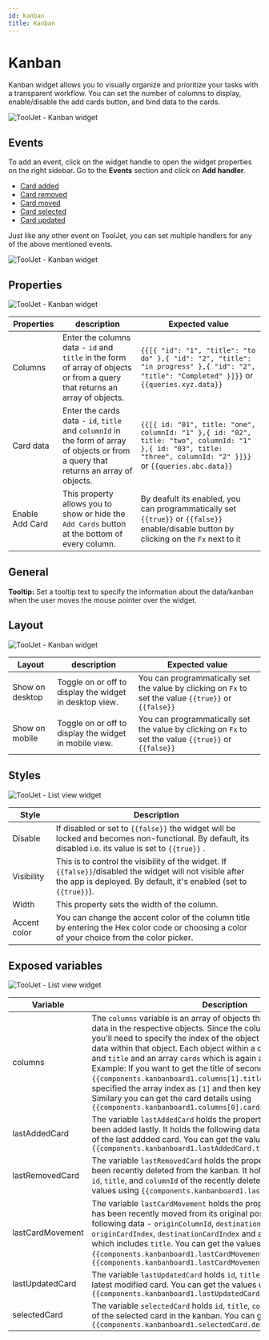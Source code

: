 ```yaml
---
id: kanban
title: Kanban
---
```

# Kanban

Kanban widget allows you to visually organize and prioritize your tasks with a transparent workflow. You can set the number of columns to display, enable/disable the add cards button, and bind data to the cards.

<div style={{textAlign: 'center'}}>

![ToolJet - Kanban widget](/img/widgets/kanban/kanban.png)

</div>

## Events

To add an event, click on the widget handle to open the widget properties on the right sidebar. Go to the **Events** section and click on **Add handler**.

- [Card added](#card-added)
- [Card removed](#card-removed)
- [Card moved](#card-moved)
- [Card selected](#card-selected)
- [Card updated](#card-updated)

Just like any other event on ToolJet, you can set multiple handlers for any of the above mentioned events.

<div style={{textAlign: 'center'}}>

![ToolJet - Kanban widget](/img/widgets/kanban/kanban-events.png)

</div>

## Properties

<div style={{textAlign: 'center'}}>

![ToolJet - Kanban widget](/img/widgets/kanban/properties.png)

</div>

| Properties  | description | Expected value |
| ----------- | ----------- | -------------- |
| Columns     | Enter the columns data - `id` and `title` in the form of array of objects or from a query that returns an array of objects.| `{{[{ "id": "1", "title": "to do" },{ "id": "2", "title": "in progress" },{ "id": "2", "title": "Completed" }]}}` or `{{queries.xyz.data}}` |
| Card data   | Enter the cards data - `id`, `title` and `columnId` in the form of array of objects or from a query that returns an array of objects.| `{{[{ id: "01", title: "one", columnId: "1" },{ id: "02", title: "two", columnId: "1" },{ id: "03", title: "three", columnId: "2" }]}}` or `{{queries.abc.data}}` |
| Enable Add Card | This property allows you to show or hide the `Add Cards` button at the bottom of every column. | By deafult its enabled, you can programmatically set `{{true}}` or `{{false}}` enable/disable button by clicking on the `Fx` next to it |

## General

<b>Tooltip:</b> Set a tooltip text to specify the information about the data/kanban when the user moves the mouse pointer over the widget.

## Layout

<div style={{textAlign: 'center'}}>

![ToolJet - Kanban widget](/img/widgets/kanban/layout.png)

</div>

| Layout  | description | Expected value |
| ----------- | ----------- | ------------ |
| Show on desktop | Toggle on or off to display the widget in desktop view. | You can programmatically set the value by clicking on `Fx` to set the value `{{true}}` or `{{false}}` |
| Show on mobile | Toggle on or off to display the widget in mobile view. | You can programmatically set the value by clicking on `Fx` to set the value `{{true}}` or `{{false}}`   |

## Styles

<div style={{textAlign: 'center'}}>

![ToolJet - List view widget](/img/widgets/kanban/styles.png)

</div>

| Style      | Description |
| ----------- | ----------- |
| Disable |  If disabled or set to `{{false}}` the widget will be locked and becomes non-functional. By default, its disabled i.e. its value is set to `{{true}}` . |
| Visibility | This is to control the visibility of the widget. If `{{false}}`/disabled the widget will not visible after the app is deployed. By default, it's enabled (set to `{{true}}`). |
| Width |  This property sets the width of the column. |
| Accent color |  You can change the accent color of the column title by entering the Hex color code or choosing a color of your choice from the color picker. |

## Exposed variables

<div style={{textAlign: 'center'}}>

![ToolJet - List view widget](/img/widgets/kanban/variables.png)

</div>

| Variable      | Description |
| ----------- | ----------- |
| columns |  The `columns` variable is an array of objects that includes the columns data in the respective objects. Since the columns variable is an array you'll need to specify the index of the object in the array to get the data within that object. Each object within a column has two keys - `id` and `title` and an array `cards` which is again an array of objects. Example: If you want to get the title of second card then you'll use `{{components.kanbanboard1.columns[1].title}}` - here we have specified the array index as `[1]` and then key which is the `title`. Similary you can get the card details using `{{components.kanbanboard1.columns[0].cards[1].title}}` |
| lastAddedCard |  The variable `lastAddedCard` holds the properties of the card that has been added lastly. It holds the following data - `id`, `title`, and `columnId` of the last addded card. You can get the values using `{{components.kanbanboard1.lastAddedCard.title}}` |
| lastRemovedCard |  The variable `lastRemovedCard` holds the properties of the card that has been recently deleted from the kanban. It holds the following data - `id`, `title`, and `columnId` of the recently deleted card. You can get the values using `{{components.kanbanboard1.lastRemovedCard.title}}` |
| lastCardMovement |   The variable `lastCardMovement` holds the properties of the card that has been recently moved from its original position. It holds the following data - `originColumnId`, `destinationColumnId`, `originCardIndex`, `destinationCardIndex` and an object `cardDetails` which includes `title`. You can get the values using `{{components.kanbanboard1.lastCardMovement.cardDetails.title}}` or `{{components.kanbanboard1.lastCardMovement.destinationCardIndex}}` |
| lastUpdatedCard |  The variable `lastUpdatedCard` holds `id`, `title`, and `columnId` of the latest modified card. You can get the values using `{{components.kanbanboard1.lastUpdatedCard.columnId}}` |
| selectedCard |  The variable `selectedCard` holds `id`, `title`, `columnId`, and `description` of the selected card in the kanban. You can get the values using `{{components.kanbanboard1.selectedCard.description}}` |
